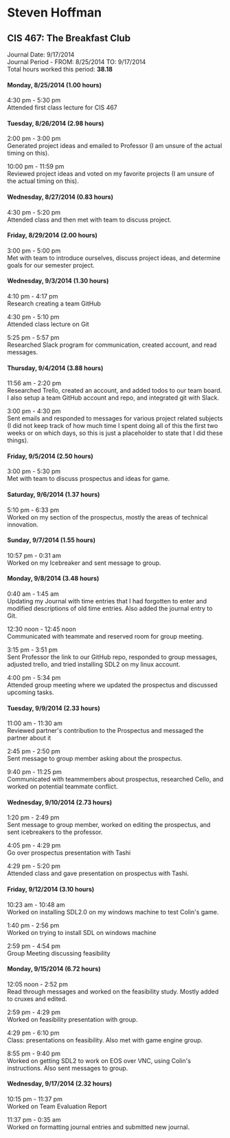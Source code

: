 Steven Hoffman
=====================
CIS 467: The Breakfast Club
----------------------------
Journal Date: 9/17/2014   
Journal Period - FROM: 8/25/2014 TO: 9/17/2014   
Total hours worked this period: **38.18**   



#### Monday, 8/25/2014 (1.00 hours)

4:30 pm - 5:30 pm    
Attended first class lecture for CIS 467


#### Tuesday, 8/26/2014 (2.98 hours)

2:00 pm - 3:00 pm    
Generated project ideas and emailed to Professor (I am unsure of the actual timing on this).

10:00 pm - 11:59 pm    
Reviewed project ideas and voted on my favorite projects (I am unsure of the actual timing on this).


#### Wednesday, 8/27/2014 (0.83 hours)

4:30 pm - 5:20 pm    
Attended class and then met with team to discuss project.


#### Friday, 8/29/2014 (2.00 hours)

3:00 pm - 5:00 pm    
Met with team to introduce ourselves, discuss project ideas, and determine goals for our semester project.


#### Wednesday, 9/3/2014 (1.30 hours)

4:10 pm - 4:17 pm    
Research creating a team GitHub

4:30 pm - 5:10 pm    
Attended class lecture on Git

5:25 pm - 5:57 pm    
Researched Slack program for communication, created account, and read messages.


#### Thursday, 9/4/2014 (3.88 hours)

11:56 am - 2:20 pm    
Researched Trello, created an account, and added todos to our team board. I also setup a team GitHub account and repo, and integrated git with Slack.

3:00 pm - 4:30 pm    
Sent emails and responded to messages for various project related subjects (I did not keep track of how much time I spent doing all of this the first two weeks or on which days, so this is just a placeholder to state that I did these things).


#### Friday, 9/5/2014 (2.50 hours)

3:00 pm - 5:30 pm    
Met with team to discuss prospectus and ideas for game.


#### Saturday, 9/6/2014 (1.37 hours)

5:10 pm - 6:33 pm    
Worked on my section of the prospectus, mostly the areas of technical innovation.


#### Sunday, 9/7/2014 (1.55 hours)

10:57 pm - 0:31 am    
Worked on my Icebreaker and sent message to group.


#### Monday, 9/8/2014 (3.48 hours)

0:40 am - 1:45 am    
Updating my Journal with time entries that I had forgotten to enter and modified descriptions of old time entries.  Also added the journal entry to Git.

12:30 noon - 12:45 noon    
Communicated with teammate and reserved room for group meeting.

3:15 pm - 3:51 pm    
Sent Professor the link to our GitHub repo, responded to group messages, adjusted trello, and tried installing SDL2 on my linux account.

4:00 pm - 5:34 pm    
Attended group meeting where we updated the prospectus and discussed upcoming tasks.


#### Tuesday, 9/9/2014 (2.33 hours)

11:00 am - 11:30 am    
Reviewed partner's contribution to the Prospectus and messaged the partner about it

2:45 pm - 2:50 pm    
Sent message to group member asking about the prospectus.

9:40 pm - 11:25 pm    
Communicated with teammembers about prospectus, researched Cello, and worked on potential teammate conflict.


#### Wednesday, 9/10/2014 (2.73 hours)

1:20 pm - 2:49 pm    
Sent message to group member, worked on editing the prospectus, and sent icebreakers to the professor.

4:05 pm - 4:29 pm    
Go over prospectus presentation with Tashi

4:29 pm - 5:20 pm    
Attended class and gave presentation on prospectus with Tashi.


#### Friday, 9/12/2014 (3.10 hours)

10:23 am - 10:48 am    
Worked on installing SDL2.0 on my windows machine to test Colin's game.

1:40 pm - 2:56 pm    
Worked on trying to install SDL on windows machine

2:59 pm - 4:54 pm    
Group Meeting discussing feasibility


#### Monday, 9/15/2014 (6.72 hours)

12:05 noon - 2:52 pm    
Read through messages and worked on the feasibility study. Mostly added to cruxes and edited. 

2:59 pm - 4:29 pm    
Worked on feasibility presentation with group.

4:29 pm - 6:10 pm    
Class: presentations on feasibility. Also met with game engine group.

8:55 pm - 9:40 pm    
Worked on getting SDL2 to work on EOS over VNC, using Colin's instructions. Also sent messages to group.


#### Wednesday, 9/17/2014 (2.32 hours)

10:15 pm - 11:37 pm    
Worked on Team Evaluation Report

11:37 pm - 0:35 am    
Worked on formatting journal entries and submitted new journal.


